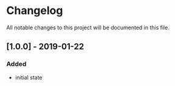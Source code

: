 # Changelog
All notable changes to this project will be documented in this file.

## [1.0.0] - 2019-01-22

### Added
- initial state
